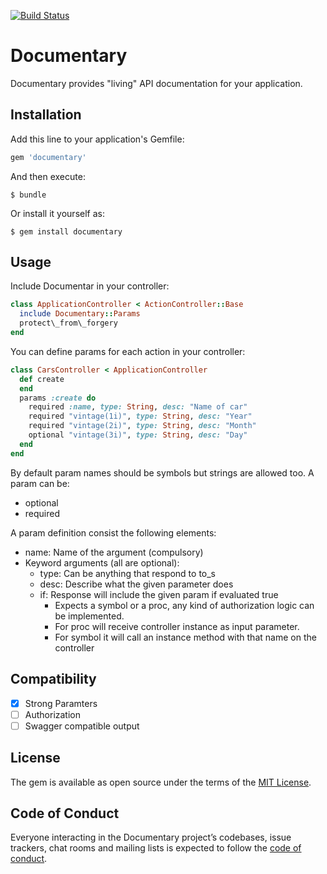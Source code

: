 [![Build Status](https://travis-ci.org/bonyiii/documentary.svg?branch=master)](https://travis-ci.org/bonyiii/documentary)

# Documentary

Documentary provides "living" API documentation for your application.

## Installation

Add this line to your application's Gemfile:

```ruby
gem 'documentary'
```

And then execute:

    $ bundle

Or install it yourself as:

    $ gem install documentary

## Usage

Include Documentar in your controller:


``` ruby
class ApplicationController < ActionController::Base
  include Documentary::Params
  protect\_from\_forgery
end
```

You can define params for each action in your controller:

``` ruby
class CarsController < ApplicationController
  def create
  end
  params :create do
    required :name, type: String, desc: "Name of car"
    required "vintage(1i)", type: String, desc: "Year"
    required "vintage(2i)", type: String, desc: "Month"
    optional "vintage(3i)", type: String, desc: "Day"
  end
end
```

By default param names should be symbols but strings are allowed too.
A param can be:
  - optional
  - required

A param definition consist the following elements:

  - name: Name of the argument (compulsory)
  - Keyword arguments (all are optional):
	  - type: Can be anything that respond to to_s
	  - desc: Describe what the given parameter does
	  - if: Response will include the given param if evaluated true
		  -  Expects a symbol or a proc, any kind of authorization logic can be implemented.
		  - For proc will receive controller instance as input parameter.
		  - For symbol it will call an instance method with that name on the controller

## Compatibility


- [X] Strong Paramters
- [ ] Authorization
- [ ] Swagger compatible output

## License

The gem is available as open source under the terms of the [MIT License](https://opensource.org/licenses/MIT).

## Code of Conduct

Everyone interacting in the Documentary project’s codebases, issue trackers, chat rooms and mailing lists is expected to follow the [code of conduct](https://github.com/[USERNAME]/documentary/blob/master/CODE_OF_CONDUCT.md).
